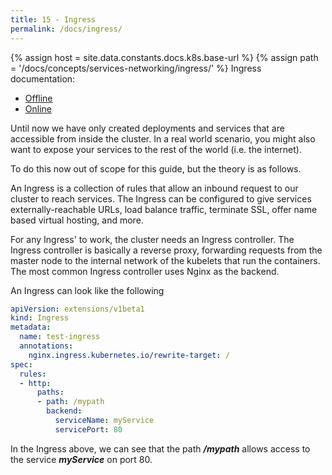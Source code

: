 ```yaml
---
title: 15 - Ingress
permalink: /docs/ingress/
---
```

{% assign host = site.data.constants.docs.k8s.base-url %}
{% assign path = '/docs/concepts/services-networking/ingress/' %}
Ingress documentation:
* [Offline]({{host.offline}}{{path}})
* [Online]({{host.online}}{{path}})

Until now we have only created deployments and services that are accessible from inside the cluster. In a real world scenario, you might also want to expose your services to the rest of the world (i.e. the internet).

To do this now out of scope for this guide, but the theory is as follows.

An Ingress is a collection of rules that allow an inbound request to our cluster to reach services. The Ingress can be configured to give services externally-reachable URLs, load balance traffic, terminate SSL, offer name based virtual hosting, and more.

For any Ingress' to work, the cluster needs an Ingress controller. The Ingress controller is basically a reverse proxy, forwarding requests from the master node to the internal network of the kubelets that run the containers. The most common Ingress controller uses Nginx as the backend.

An Ingress can look like the following

```yaml
apiVersion: extensions/v1beta1
kind: Ingress
metadata:
  name: test-ingress
  annotations:
    nginx.ingress.kubernetes.io/rewrite-target: /
spec:
  rules:
  - http:
      paths:
      - path: /mypath
        backend:
          serviceName: myService
          servicePort: 80
```

In the Ingress above, we can see that the path ***/mypath*** allows access to the service ***myService*** on port 80.
